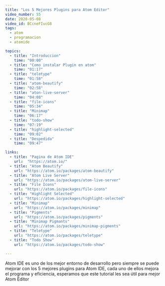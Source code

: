 ```yaml
---
title: "Los 5 Mejores Plugins para Atom Editor"
video_number: 55
date: 2020-05-08
video_id: BCcneFIucG8
tags:
  - atom
  - programacion
  - atomide

topics:
  - title: "Introduccion"
    time: "00:00"
  - title: "Como instalar Plugin en atom"
    time: "01:17"
  - title: "teletype"
    time: "01:58"
  - title: "atom-beautify"
    time: "02:58"
  - title: "aton-live-server"
    time: "04:08"
  - title: "file-icons"
    time: "05:34"
  - title: "Minimap"
    time: "06:17"
  - title: "todo-show"
    time: "07:19"
  - title: "highlight-selected"
    time: "09:02"
  - title: "Despedida"
    time: "09:47"

links:
  - title: "Pagina de Atom IDE"
    url:  "https://atom.io/"
  - title: "Atom Beautify"
    url: "https://atom.io/packages/atom-beautify"
  - title: "Atom Live Server"
    url: "https://atom.io/packages/atom-live-server"
  - title: "File Icons"
    url: "https://atom.io/packages/file-icons"
  - title: "Highlight Selected"
    url: "https://atom.io/packages/highlight-selected"
  - title: "Minimap"
    url: "https://atom.io/packages/minimap"
  - title: "Pigments"
    url: "https://atom.io/packages/pigments"
  - title: "Minimap Pigmants"
    url: "https://atom.io/packages/minimap-pigments"
  - title: "Teletype"
    url: "https://atom.io/packages/teletype"
  - title: "Todo Show"
    url: "https://atom.io/packages/todo-show"

---
```


Atom IDE es uno de los mejor entorno de desarrollo pero siempre se puede mejorar con los 5 mejores plugins para Atom IDE, cada uno de ellos mejora el programa y eficiencia, esperamos que este tutorial les sea útil para mejor Atom Editor
